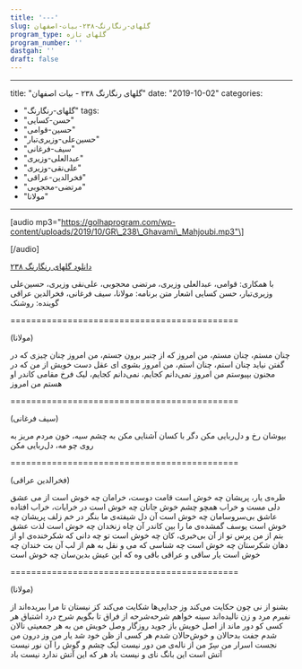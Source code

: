 ```yaml
---
title: '---'
slug: گلهای-رنگارنگ-۲۳۸-بیات-اصفهان
program_type: گلهای تازه
program_number: ''
dastgah: ''
draft: false
---
```


---
title: "گلهای رنگارنگ ۲۳۸ - بیات اصفهان"
date: "2019-10-02"
categories: 
  - "گلهای-رنگارنگ"
tags: 
  - "حسن-کسایی"
  - "حسین-قوامی"
  - "حسین‌علی-وزیری‌تبار"
  - "سیف-فرغانی"
  - "عبدالعلی-وزیری"
  - "علی‌نقی-وزیری"
  - "فخرالدین-عراقی"
  - "مرتضی-محجوبی"
  - "مولانا"
---

\[audio mp3="https://golhaprogram.com/wp-content/uploads/2019/10/GR\_238\_Ghavami\_Mahjoubi.mp3"\]

\[/audio\]

[دانلود گلهای رنگارنگ ۲۳۸](https://golhaprogram.com/wp-content/uploads/2019/10/GR_238_Ghavami_Mahjoubi.mp3)

با همکاری: قوامی، عبدالعلی وزیری، مرتضی محجوبی، علی‌نقی وزیری، حسین‌علی وزیری‌تبار، حسن کسایی اشعار متن برنامه: مولانا، سیف‌ فرغانی، فخرالدین عراقی گوینده: روشنک

\============================================

(مولانا)

چنان مستم، چنان مستم، من امروز که از چنبر برون جستم، من امروز چنان چیزی که در گفتن نیاید چنان استم، چنان استم، من امروز بشوی ای عقل دست خویش از من که در مجنون بپیوستم من امروز نمی‌دانم کجایم، نمی‌دانم کجایم، لیک فرخ مقامی کاندر او هستم من امروز

\============================================

(سیف فرغانی)

بپوشان رخ و دل‌ربایی مکن دگر با کسان آشنایی مکن به چشم سیه، خون مردم مریز به روی چو مه، دل‌ربایی مکن

\============================================

(فخرالدین عراقی)

طره‌ی یار، پریشان چه خوش است قامت دوست، خرامان چه خوش است از می عشق دلی مست و خراب همچو چشم خوش جانان چه خوش است در خرابات، خراب افتاده عاشق بی‌سروسامان چه خوش است آن دل شیفته‌ی ما بنگر در خم زلف پریشان چه خوش است یوسف گمشده‌ی ما را بین کاندر آن چاه زنخدان چه خوش است لذت عشق بتم از من پرس تو از آن بی‌خبری، كان چه خوش است تو چه دانی که شکرخنده‌ی او از دهان شکرستان چه خوش است چه شناسی که می و نقل به هم از لب آن بت خندان چه خوش است یار ساقی و عراقی باقی وه که این عیش بدین‌سان چه خوش است

\============================================

(مولانا)

بشنو از نی چون حکایت می‌کند وز جدایی‌ها شکایت می‌کند کز نیستان تا مرا ببریده‌اند از نفیرم مرد و زن نالیده‌اند سینه خواهم شرحه‌شرحه از فراق تا بگویم شرح درد اشتیاق هر کسی کو دور ماند از اصل خویش باز جوید روزگار وصل خویش من به هر جمعیتی نالان شدم جفت بدحالان و خوش‌حالان شدم هر کسی از ظن خود شد یار من وز درون من نجست اسرار من سِرّ من از ناله‌ی من دور نیست لیک چشم و گوش را آن نور نیست آتش است این بانگ نای و نیست باد هر که این آتش ندارد نیست باد
